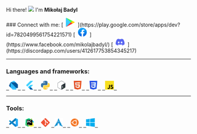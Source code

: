 <p>
  Hi there! 
  <img src="https://media.giphy.com/media/hvRJCLFzcasrR4ia7z/giphy.gif" width="30px"/>
  I'm <b>Mikołaj Badyl</b>
</p>
### Connect with me:
[&nbsp;&nbsp;<img alt="Google Play" title="GooglePlay" height="24" width="24" src="assets/googleplay.svg">&nbsp;&nbsp;](https://play.google.com/store/apps/dev?id=7820499561754221571)
[&nbsp;&nbsp;<img alt="Facebook" title="Facebook" height="24" width="24" src="assets/fb.svg">&nbsp;&nbsp;](https://www.facebook.com/mikolajbadyl/)
[&nbsp;&nbsp;<img alt="Discord" title="Discord" height="24" width="24" src="assets/discord.svg">&nbsp;&nbsp;](https://discordapp.com/users/412617753854345217)

<hr>

### Languages and frameworks:
[&nbsp;&nbsp;<img alt="Dart" title="Dart" height="24" width="24" src="assets/dart.svg">&nbsp;&nbsp;](https://dart.dev/)
[&nbsp;&nbsp;<img alt="Flutter" title="Flutter" height="24" width="24" src="assets/flutter.svg">&nbsp;&nbsp;](https://flutter.dev/)
[&nbsp;&nbsp;<img alt="Python" title="Python" height="24" width="24" src="assets/python.svg">&nbsp;&nbsp;](https://www.python.org/)
[&nbsp;&nbsp;<img alt="Bash" title="Bash" height="24" width="24" src="assets/bash.svg">&nbsp;&nbsp;](https://www.gnu.org/software/bash/)
[&nbsp;&nbsp;<img alt="HTML5" title="Html" height="24" width="24" src="assets/html.svg">&nbsp;&nbsp;]()
[&nbsp;&nbsp;<img alt="CSS" title="Css" height="24" width="24" src="assets/css.svg">&nbsp;&nbsp;]()
[&nbsp;&nbsp;<img alt="JavaScript" title="JavaScript" height="24" width="24" src="assets/js.svg">&nbsp;&nbsp;]()

<hr> 

### Tools:
[&nbsp;&nbsp;<img alt="Visual Studio Code" title="vscode" height="24" width="24" src="assets/vscode.svg">&nbsp;&nbsp;](https://code.visualstudio.com/)
[&nbsp;&nbsp;<img alt="Pycharm" title="Pycharm" height="24" width="24" src="assets/pycharm.svg">&nbsp;&nbsp;](https://www.jetbrains.com/pycharm/)
[&nbsp;&nbsp;<img alt="Git" title="Git" height="24" width="24" src="assets/git.svg">](https://git-scm.com/)
[&nbsp;&nbsp;<img alt="Arch Linux" title="Arch" height="24" width="24" src="assets/archlinux.svg">&nbsp;&nbsp;](https://archlinux.org/)
[&nbsp;&nbsp;<img alt="Ubuntu" title="Ubuntu" height="24" width="24" src="assets/ubuntu.svg">&nbsp;&nbsp;](https://ubuntu.com/)
[&nbsp;&nbsp;<img alt="Windows" title="Windows" height="24" width="24" src="assets/windows.svg">&nbsp;&nbsp;](https://www.microsoft.com/pl-pl/windows)

